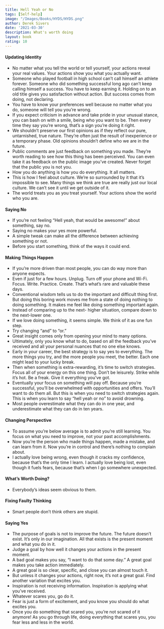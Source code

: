 ```yaml
---
title: Hell Yeah or No
tags: [Self-help]
image: "/Images/Books/HYDS/HYDS.png"
author: Derek Sivers
date: '2021-03-30'
description: What's worth doing
layout: book
rating: 10
---
```


#### Updating Identity

- No matter what you tell the world or tell yourself, your actions reveal your real values. Your actions show you what you actually want.
- Someone who played football in high school can’t call himself an athlete forever. Someone who did something successful long ago can’t keep calling himself a success. You have to keep earning it. Holding on to an old title gives you satisfaction without action. But success comes from doing, not declaring.
- You have to know your preferences well because no matter what you do, someone will tell you you’re wrong.
- If you expect criticism in advance and take pride in your unusual stance, you can bash on with a smile, being who you want to be. Then every time they say you’re wrong, that’s a sign you’re doing it right.
- We shouldn’t preserve our first opinions as if they reflect our pure, untarnished, true nature. They’re often just the result of inexperience or a temporary phase. Old opinions shouldn’t define who we are in the future.
- Public comments are just feedback on something you made. They’re worth reading to see how this thing has been perceived. You can even take it as feedback on the public image you’ve created. Never forget that the public you is not you.
- How you do anything is how you do everything. It all matters.
- This is how I feel about culture. We’re so surrounded by it that it’s impossible to see. Many things we think are true are really just our local culture. We can’t see it until we get outside of it.
- The world treats you as you treat yourself. Your actions show the world who you are.

#### Saying No

- If you’re not feeling “Hell yeah, that would be awesome!” about something, say no.
- Saying no makes your yes more powerful.
- A simple tweak can make all the difference between achieving something or not.
- Before you start something, think of the ways it could end.

#### Making Things Happen

- If you’re more driven than most people, you can do way more than anyone expects.
- Even if just for a few hours. Unplug. Turn off your phone and Wi-Fi. Focus. Write. Practice. Create. That’s what’s rare and valuable these days.
- Conventional wisdom tells us to do the important and difficult thing first. But doing this boring work moves me from a state of doing nothing to doing something. It makes me feel like doing something important again.
- Instead of comparing up to the next- higher situation, compare down to the next-lower one.
- If we love doing something, it seems simple. We think of it as one fun step.
- Try changing “and” to “or.”
- Great insight comes only from opening your mind to many options.
- Ultimately, only you know what to do, based on all the feedback you’ve received and all your personal nuances that no one else knows.
- Early in your career, the best strategy is to say yes to everything. The more things you try, and the more people you meet, the better. Each one might lead to your lucky break.
- Then when something is extra-rewarding, it’s time to switch strategies. Focus all of your energy on this one thing. Don’t be leisurely. Strike while it’s hot. Be a freak. Give it everything you’ve got.
- Eventually your focus on something will pay off. Because you’re successful, you’ll be overwhelmed with opportunities and offers. You’ll want to do them all. But this is when you need to switch strategies again. This is when you learn to say “hell yeah or no” to avoid drowning.
- Most people overestimate what they can do in one year, and underestimate what they can do in ten years.

#### Changing Perspective

- To assume you’re below average is to admit you’re still learning. You focus on what you need to improve, not your past accomplishments.
- Now you’re the person who made things happen, made a mistake, and can learn from it. Now you’re in control and there’s nothing to complain about.
- I actually love being wrong, even though it cracks my confidence, because that’s the only time I learn. I actually love being lost, even though it fuels fears, because that’s when I go somewhere unexpected.

#### What’s Worth Doing?

- Everybody’s ideas seem obvious to them.

#### Fixing Faulty Thinking

- Smart people don’t think others are stupid.

#### Saying Yes

- The purpose of goals is not to improve the future. The future doesn’t exist. It’s only in our imagination. All that exists is the present moment and what you do in it.
- Judge a goal by how well it changes your actions in the present moment.
- A bad goal makes you say, “I want to do that some day.” A great goal makes you take action immediately.
- A great goal is so clear, specific, and close you can almost touch it.
- But unless it changes your actions, right now, it’s not a great goal. Find another variation that excites you.
- Inspiration is not receiving information. Inspiration is applying what you’ve received.
- Whatever scares you, go do it.
- Fear is just a form of excitement, and you know you should do what excites you.
- Once you do something that scared you, you’re not scared of it anymore! As you go through life, doing everything that scares you, you fear less and less in the world.
